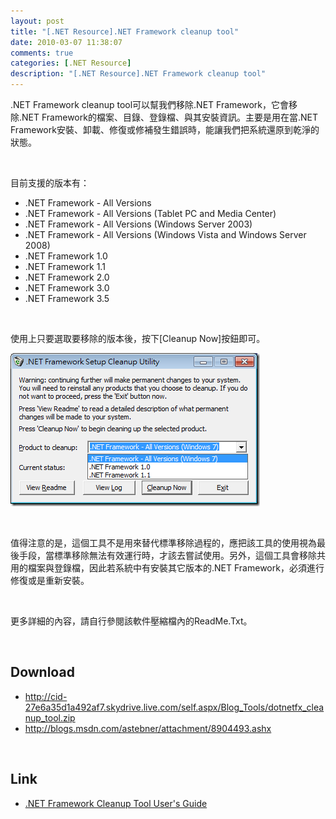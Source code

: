 ```yaml
---
layout: post
title: "[.NET Resource].NET Framework cleanup tool"
date: 2010-03-07 11:38:07
comments: true
categories: [.NET Resource]
description: "[.NET Resource].NET Framework cleanup tool"
---
```

<p>.NET Framework cleanup tool可以幫我們移除.NET Framework，它會移除.NET Framework的檔案、目錄、登錄檔、與其安裝資訊。主要是用在當.NET Framework安裝、卸載、修復或修補發生錯誤時，能讓我們把系統還原到乾淨的狀態。</p>  <p> </p>  <p>目前支援的版本有：</p>  <ul>   <li>.NET Framework - All Versions </li>    <li>.NET Framework - All Versions (Tablet PC and Media Center) </li>    <li>.NET Framework - All Versions (Windows Server 2003) </li>    <li>.NET Framework - All Versions (Windows Vista and Windows Server 2008) </li>    <li>.NET Framework 1.0 </li>    <li>.NET Framework 1.1 </li>    <li>.NET Framework 2.0 </li>    <li>.NET Framework 3.0 </li>    <li>.NET Framework 3.5 </li> </ul>  <p> </p>  <p>使用上只要選取要移除的版本後，按下[Cleanup Now]按鈕即可。</p>  <p><img style="border-right-width: 0px; display: inline; border-top-width: 0px; border-bottom-width: 0px; border-left-width: 0px" title="image" border="0" alt="image" src="\images\posts\13920\image_thumb.png" width="399" height="245" /></a> </p>  <p> </p>  <p>值得注意的是，這個工具不是用來替代標準移除過程的，應把該工具的使用視為最後手段，當標準移除無法有效運行時，才該去嘗試使用。另外，這個工具會移除共用的檔案與登錄檔，因此若系統中有安裝其它版本的.NET Framework，必須進行修復或是重新安裝。</p>  <p> </p>  <p>更多詳細的內容，請自行參閱該軟件壓縮檔內的ReadMe.Txt。</p>  <p> </p>  <h2>Download</h2>  <ul>   <li><a href="http://cid-27e6a35d1a492af7.skydrive.live.com/self.aspx/Blog_Tools/dotnetfx_cleanup_tool.zip">http://cid-27e6a35d1a492af7.skydrive.live.com/self.aspx/Blog_Tools/dotnetfx_cleanup_tool.zip</a> </li>    <li><a href="http://blogs.msdn.com/astebner/attachment/8904493.ashx">http://blogs.msdn.com/astebner/attachment/8904493.ashx</a> </li> </ul>  <p> </p>  <h2>Link</h2>  <ul>   <li><a href="http://blogs.msdn.com/astebner/pages/8904493.aspx" target="_blank">.NET Framework Cleanup Tool User's Guide</li> </ul>